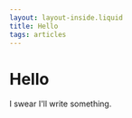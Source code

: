 ```yaml
---
layout: layout-inside.liquid
title: Hello
tags: articles
---
```


# Hello

I swear I'll write something.
